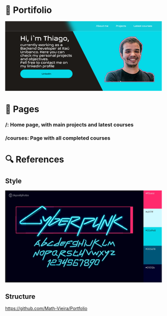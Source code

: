 # :compass: Portifolio

![](https://github.com/Thiagodcfarias/Portifolio/blob/main/thumb.png)

# :open_book: Pages

### /: Home page, with main projects and latest courses

### /courses: Page with all completed courses

# :mag: References

## Style
![](https://github.com/Thiagodcfarias/Portifolio/blob/main/src/img/references_color_pallete.png)

## Structure
https://github.com/Math-Vieira/Portfolio



